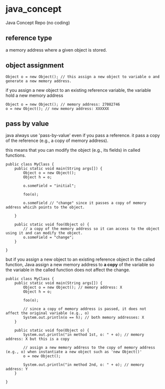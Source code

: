 # java_concept
Java Concept Repo (no coding)

## reference type

a memory address where a given object is stored.

## object assignment

```
Object o = new Object(); // this assign a new object to variable o and generate a new memory address.
```

if you assign a new object to an existing reference variable, the variable hold a new memory address

```
Object o = new Object(); // memory address: 27082746
o = new Object(); // new memory address: XXXXXX
```

## pass by value

java always use 'pass-by-value' even if you pass a reference. it pass a copy of the reference (e.g., a copy of memory address).

this means that you can modify the object (e.g., its fields) in called functions.

```
public class MyClass {
    public static void main(String args[]) {
        Object o = new Object();
        Object h = o;
        
        o.someField = "initial";

        foo(o);
        
        o.someField // "change" since it passes a copy of memory address whicih points to the object.
        
    }
    
    public static void foo(Object o) { 
        // a copy of the memory address so it can access to the object using it and can modify the object.
        o.someField = "change";
    }
    
}

```

but if you assign a new object to an existing reference object in the called function, Java assign a new memory address to __a copy__ of the variable so the variable in the called function does not affect the change.

```
public class MyClass {
    public static void main(String args[]) {
        Object o = new Object(); // memory address: X
        Object h = o;
       
        foo(o);
   
        // since a copy of memory address is passed, it does not affect the original variable (e.g., o)
        System.out.println(o == h); // both memory addresses: X
    }
    
    public static void foo(Object o) {
        System.out.println("in method 1st, o: " + o); // memory address: X but this is a copy 
        
        // assign a new memory address to the copy of memory address (e.g., o) when instantiate a new object such as 'new Object()'
        o = new Object(); 
        
        System.out.println("in method 2nd, o: " + o); // memory address: Y 
    }
    
}
```
